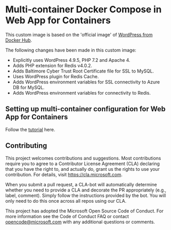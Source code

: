 # Multi-container Docker Compose in Web App for Containers
This custom image is based on the 'official image' of [WordPress from Docker Hub](https://hub.docker.com/_/wordpress/).

The following changes have been made in this custom image:
- Explicitly uses WordPress 4.9.5, PHP 7.2 and Apache 4.
- Adds PHP extension for Redis v4.0.2.
- Adds Baltimore Cyber Trust Root Certificate file for SSL to MySQL.
- Uses WordPress plugin for Redis Cache.
- Adds WordPress environment variables for SSL connectivity to Azure DB for MySQL.
- Adds WordPress environment variables for connectivity to Redis.

## Setting up multi-container configuration for Web App for Containers
Follow the [tutorial](https://docs.microsoft.com/en-us/azure/app-service/containers/tutorial-multi-container-app) here.

## Contributing
This project welcomes contributions and suggestions. Most contributions require you to agree to a Contributor License Agreement (CLA) declaring that you have the right to, and actually do, grant us the rights to use your contribution. For details, visit https://cla.microsoft.com.

When you submit a pull request, a CLA-bot will automatically determine whether you need to provide a CLA and decorate the PR appropriately (e.g., label, comment). Simply follow the instructions provided by the bot. You will only need to do this once across all repos using our CLA.

This project has adopted the Microsoft Open Source Code of Conduct. For more information see the Code of Conduct FAQ or contact opencode@microsoft.com with any additional questions or comments.
